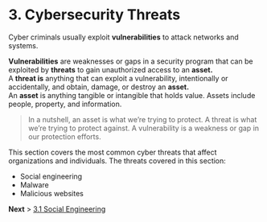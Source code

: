# 3. Cybersecurity Threats
Cyber criminals usually exploit __vulnerabilities__ to attack networks and systems. 

__Vulnerabilities__ are weaknesses or gaps in a security program that can be exploited by __threats__ to gain unauthorized access to an __asset.__ <br/> 
A __threat is__ anything that can exploit a vulnerability, intentionally or accidentally, and obtain, damage, or destroy an __asset.__<br/>
An __asset__ is anything tangible or intangible that holds value. Assets include people, property, and information.<br/> 


> In a nutshell, an asset is what we’re trying to protect. 
A threat is what we’re trying to protect against.
A vulnerability is a weakness or gap in our protection efforts.

This section covers the most common cyber threats that affect organizations and individuals. The threats covered in this section:
* Social engineering
* Malware
* Malicious websites

__Next__ > [3.1 Social Engineering](https://the-mind.github.io/OnlineSecurity/training/socialengineering)

